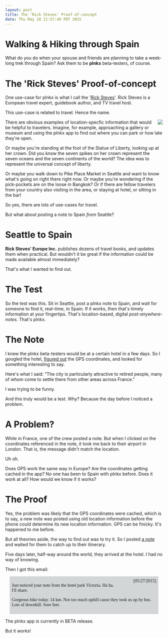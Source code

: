 ```yaml
---
layout: post
title: The 'Rick Steves' Proof-of-concept
date: Thu May 28 21:57:49 PDT 2015
---
```



# Walking &amp; Hiking through Spain

What do you do when your spouse and friends are planning to take a
week-long trek through Spain? Ask them to be **plnkx** beta-testers, of
course.


# The 'Rick Steves' Proof-of-concept

One use-case for plnkx is what I call the '[Rick
Steves](http://www.ricksteves.com/about-rick)'. Rick Steves is a
European travel expert, guidebook author, and TV travel host.

This use-case is related to travel. Hence the name.

<img src='http://upload.wikimedia.org/wikipedia/commons/thumb/e/eb/Nancy_Reagan_reopens_Statue_of_Liberty_1986.jpg/157px-Nancy_Reagan_reopens_Statue_of_Liberty_1986.jpg' style='float: right; margin: 0 0 0 1em;' />

There are obvious examples of location-specfic information that would
be helpful to travelers. Imagine, for example, approaching a
gallery or museum and using the plnkx app to find out where you can
park or how late they're open.

Or maybe you're standing at the foot of the Statue of Liberty,
looking up at her crown. Did you know the seven spikes on her crown
represent the seven oceans and the seven continents of the world? The
idea was to represent the universal concept of liberty.

Or maybe you walk down to Pike Place Market in Seattle and want to
know what's going on right there right now. Or maybe you're wondering
if the pick-pockets are on the loose in Bangkok? Or if there are fellow
travelers from your country also visiting in the area, or staying at
hotel, or sitting in the bar!

So yes, there are lots of use-cases for travel.

But what about posting a note *to* Spain *from* Seattle?

# Seattle to Spain

**Rick Steves' Europe Inc.** publishes dozens of travel books, and updates
them when practical. But wouldn't it be great if the information could
be made available almost immediately?

That's what I wanted to find out.

# The Test

So the test was this. Sit in Seattle, post a plnkx note to Spain, and
wait for someone to find it, real-time, in Spain. If it works,
then that's timely information at your fingertips. That's
location-based, digital *post-anywhere-notes*. That's plnkx.


# The Note

I knew the plnkx beta-testers would be at a certain hotel in a few
days. So I googled the hotel, [figured
out](http://plnkx.com/wv/find_coordinates_of_location.html) the GPS
coordinates, and looked for something interesting to say.

Here's what I said: "The city is particularly attractive to retired
people, many of whom come to settle there from other areas across
France."

I was trying to be funny.

And this truly would be a test. Why? Because the day before I noticed
a problem.


# A Problem?

While in France, one of the crew posted a note. But when I clicked on
the coordinates referenced in the note, it took me back to their
airport in London. That is, the message didn't match the location.

Uh oh.

Does GPS work the same way in Europe? Are the coordinates getting
cached in the app? No one has been to Spain with plnkx before. Does
it work at all? How would we know if it works?

# The Proof

Yes, the problem was likely that the GPS coordinates were cached,
which is to say, a new note was posted using old location information
before the phone could determine its new location information. GPS
can be finicky. It's happened to me before.

But all theories aside, the way to find out was to try it. So I
posted [a note](http://link2.plnkx.com/id/33d3158a80b7de1269932cada1438157a27049e6)
and waited for them to catch up to their itinerary.

Five days later, half-way around the world, they arrived at the
hotel. I had no way of knowing.

Then I got this email:

<div style="padding: .5em; margin: 1em;
     background-color: #d2d6d7; font-family: sans, Arial;
     font-family: 'Libre Baskerville';" >

<div style='float: right;'>[05/27/2015]</div>

Just noticed your note from the hotel park Victoria. Ha ha.<br />
I'll share.<br />

Gorgeous hike today. 14 km.
Not too much uphill cause they took us up by bus.<br />
Lots of downhill. Sore feet.
</div>

The plnkx app is currently in BETA release.

But it *works*!

